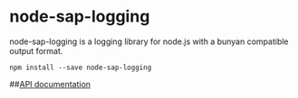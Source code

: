 node-sap-logging
============

node-sap-logging is a logging library for node.js with a bunyan compatible output format.

```
npm install --save node-sap-logging
```

##[API documentation](./API.md)
